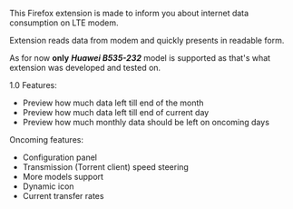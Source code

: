 This Firefox extension is made to inform you about internet data consumption on LTE modem.

Extension reads data from modem and quickly presents in readable form.

As for now **only** **_Huawei B535-232_** model is supported as that's what extension was developed and tested on.

1.0 Features:

- Preview how much data left till end of the month
- Preview how much data left till end of current day
- Preview how much monthly data should be left on oncoming days

Oncoming features:

- Configuration panel
- Transmission (Torrent client) speed steering
- More models support
- Dynamic icon
- Current transfer rates

